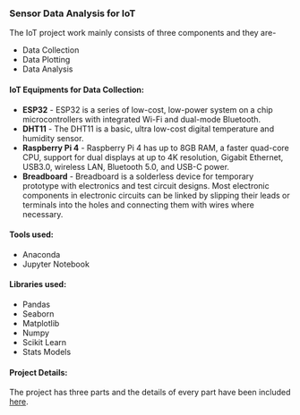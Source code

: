 ### Sensor Data Analysis for IoT

The IoT project work mainly consists of three components and they are-
- Data Collection
- Data Plotting
- Data Analysis 

#### IoT Equipments for Data Collection:

- **ESP32** - ESP32 is a series of low-cost, low-power system on a chip microcontrollers with integrated Wi-Fi and dual-mode Bluetooth.
- **DHT11** - The DHT11 is a basic, ultra low-cost digital temperature and humidity sensor.
- **Raspberry Pi 4** - Raspberry Pi 4 has up to 8GB RAM, a faster quad-core CPU, support for dual displays at up to 4K resolution, Gigabit Ethernet, USB3.0, wireless LAN, Bluetooth 5.0, and USB-C power.
- **Breadboard** - Breadboard is a solderless device for temporary prototype with electronics and test circuit designs. Most electronic components in electronic circuits can be linked by slipping their leads or terminals into the holes and connecting them with wires where necessary.

#### Tools used:

- Anaconda
- Jupyter Notebook

#### Libraries used:

- Pandas
- Seaborn
- Matplotlib
- Numpy
- Scikit Learn
- Stats Models

#### Project Details:

The project has three parts and the details of every part have been included [here](https://github.com/supritighosh/Sensor-Data-Analysis-IoT/blob/main/Project%20Report/IoT_Project_Report.pdf). 